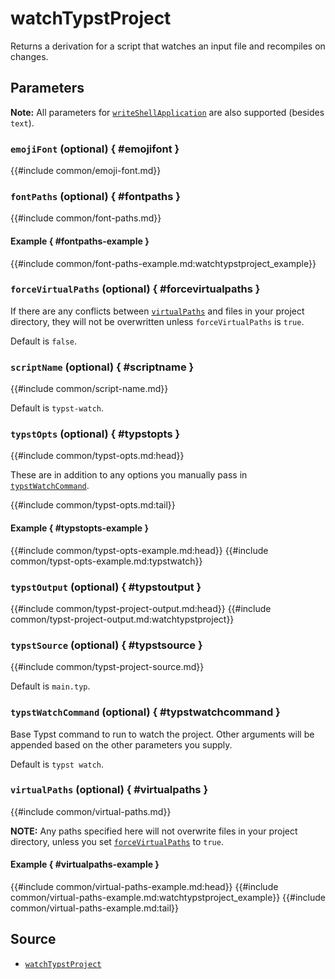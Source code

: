 # watchTypstProject

Returns a derivation for a script that watches an input file and recompiles on
changes.

## Parameters

**Note:** All parameters for
[`writeShellApplication`][nixpkgs-writeshellapplication] are also supported
(besides `text`).

### `emojiFont` (optional) { #emojifont }

{{#include common/emoji-font.md}}

### `fontPaths` (optional) { #fontpaths }

{{#include common/font-paths.md}}

#### Example { #fontpaths-example }

{{#include common/font-paths-example.md:watchtypstproject_example}}

### `forceVirtualPaths` (optional) { #forcevirtualpaths }

<!-- markdownlint-disable link-fragments -->

If there are any conflicts between [`virtualPaths`](#virtualpaths) and files in your
project directory, they will not be overwritten unless `forceVirtualPaths` is
`true`.

Default is `false`.

<!-- markdownlint-restore -->

### `scriptName` (optional) { #scriptname }

{{#include common/script-name.md}}

Default is `typst-watch`.

### `typstOpts` (optional) { #typstopts }

{{#include common/typst-opts.md:head}}

<!-- markdownlint-disable link-fragments -->

These are in addition to any options you manually pass in
[`typstWatchCommand`](#typstwatchcommand).

<!-- markdownlint-restore -->

{{#include common/typst-opts.md:tail}}

#### Example { #typstopts-example }

{{#include common/typst-opts-example.md:head}}
{{#include common/typst-opts-example.md:typstwatch}}

### `typstOutput` (optional) { #typstoutput }

{{#include common/typst-project-output.md:head}}
{{#include common/typst-project-output.md:watchtypstproject}}

### `typstSource` (optional) { #typstsource }

{{#include common/typst-project-source.md}}

Default is `main.typ`.

### `typstWatchCommand` (optional) { #typstwatchcommand }

Base Typst command to run to watch the project. Other arguments will be appended
based on the other parameters you supply.

Default is `typst watch`.

### `virtualPaths` (optional) { #virtualpaths }

{{#include common/virtual-paths.md}}

<!-- markdownlint-disable link-fragments -->

**NOTE:** Any paths specified here will not overwrite files in your project
directory, unless you set [`forceVirtualPaths`](#forcevirtualpaths) to `true`.

<!-- markdownlint-restore -->

#### Example { #virtualpaths-example }

{{#include common/virtual-paths-example.md:head}}
{{#include common/virtual-paths-example.md:watchtypstproject_example}}
{{#include common/virtual-paths-example.md:tail}}

## Source

- [`watchTypstProject`](https://github.com/loqusion/typix/blob/main/lib/watchTypstProject.nix)

[nixpkgs-writeshellapplication]: https://nixos.org/manual/nixpkgs/stable/#trivial-builder-writeShellApplication
